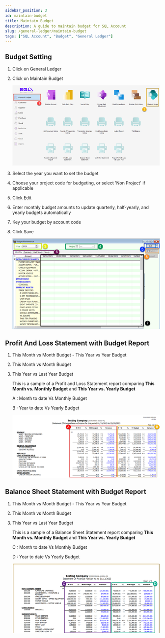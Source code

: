 ```yaml
---
sidebar_position: 3
id: maintain-budget
title: Maintain Budget
description: A guide to maintain budget for SQL Account
slug: /general-ledger/maintain-budget
tags: ["SQL Account", "Budget", "General Ledger"]
---
```


## Budget Setting

1. Click on General Ledger

2. Click on Maintain Budget

    ![1](../../static/img/general-ledger/maintain-budget/1.png)

3. Select the year you want to set the budget

4. Choose your project code for budgeting, or select 'Non Project' if applicable

5. Click Edit

6. Enter monthly budget amounts to update quarterly, half-yearly, and yearly budgets automatically

7. Key your budget by account code

8. Click Save

    ![2](../../static/img/general-ledger/maintain-budget/2.png)

## Profit And Loss Statement with Budget Report

1. This Month vs Month Budget - This Year vs Year Budget

2. This Month vs Month Budget

3. This Year vs Last Year Budget

    This is a sample of a Profit and Loss Statement report comparing **This Month vs. Monthly Budget** and **This Year vs. Yearly Budget**

    A : Month to date Vs Monthly Budget

    B : Year to date Vs Yearly Budget

    ![3](../../static/img/general-ledger/maintain-budget/3.png)

## Balance Sheet Statement with Budget Report

1. This Month vs Month Budget - This Year vs Year Budget

2. This Month vs Month Budget

3. This Year vs Last Year Budget

    This is a sample of a Balance Sheet Statement report comparing **This Month vs. Monthly Budget** and **This Year vs. Yearly Budget**

    C : Month to date Vs Monthly Budget

    D : Year to date Vs Yearly Budget

    ![4](../../static/img/general-ledger/maintain-budget/4.png)
